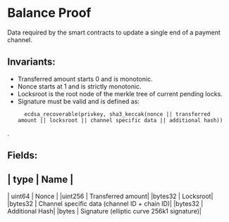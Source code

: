 # Balance Proof
Data required by the smart contracts to update a single end of a payment channel.
## Invariants:
- Transferred amount starts 0 and is monotonic.
- Nonce starts at 1 and is strictly monotonic.
- Locksroot is the root node of the merkle tree of current pending locks.
- Signature must be valid and is defined as:
  ```
    ecdsa_recoverable(privkey, sha3_keccak(nonce || transferred amount || locksroot || channel specific data || additional hash))
    ```
.

## Fields:
| type | Name |
---------------
| uint64 | Nonce |
|uint256 | Transferred amount|
|bytes32 | Locksroot|
|bytes32 | Channel specific data (channel ID + chain ID)|
|bytes32 | Additional Hash|
|bytes | Signature (elliptic curve 256k1 signature)|
